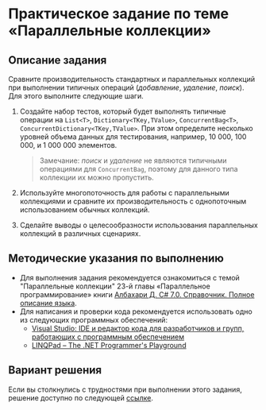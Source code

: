 # Практическое задание по теме «Параллельные коллекции»

## Описание задания

Сравните производительность стандартных и параллельных коллекций при выполнении типичных операций (*добавление*, *удаление*, *поиск*). Для этого выполните следующие шаги.

1. Создайте набор тестов, который будет выполнять типичные операции на `List<T>`, `Dictionary<TKey,TValue>`, `ConcurrentBag<T>`, `ConcurrentDictionary<TKey,TValue>`. При этом определите несколько уровней объема данных для тестирования, например, 10 000, 100 000, и 1 000 000 элементов.

   > Замечание: *поиск* и *удаление* не являются типичными операциями для `ConcurrentBag`, поэтому для данного типа коллекции их можно пропустить.

2. Используйте многопоточность для работы с параллельными коллекциями и сравните их производительность с однопоточным использованием обычных коллекций.

3. Сделайте выводы о целесообразности использования параллельных коллекций в различных сценариях.

## Методические указания по выполнению

- Для выполнения задания рекомендуется ознакомиться с темой "Параллельные коллекции" 23-й главы «Параллельное программирование» книги [Албахари Д. C# 7.0. Справочник. Полное описание языка](https://csharpcooking.github.io/theory/AlbahariCSharp7Ru.pdf).
- Для написания и проверки кода рекомендуется использовать одно из следующих программных обеспечений:
  - [Visual Studio: IDE и редактор кода для разработчиков и групп, работающих с программным обеспечением](https://visualstudio.microsoft.com/)
  - [LINQPad – The .NET Programmer's Playground](https://www.linqpad.net/)

## Вариант решения

Если вы столкнулись с трудностями при выполнении этого задания, решение доступно по следующей [ссылке](https://github.com/CSharpCooking/ParallelProgramming/blob/Concurrent-Collections/Concurrent-Collections-Task-Solution/Program.cs).